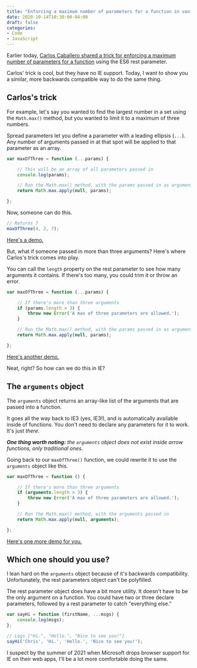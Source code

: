 ```yaml
---
title: "Enforcing a maximum number of parameters for a function in vanilla JS"
date: 2020-10-14T10:30:00-04:00
draft: false
categories:
- Code
- JavaScript
---
```


Earlier today, [Carlos Caballero shared a trick for enforcing a maximum number of parameters for a function](https://twitter.com/Carlillo/status/1316266471404843009) using the ES6 rest parameter.

Carlos' trick is cool, but they have no IE support. Today, I want to show you a similar, more backwards compatible way to do the same thing.

## Carlos's trick

For example, let's say you wanted to find the largest number in a set using the `Math.max()` method, but you wanted to limit it to a maximum of three numbers.

Spread parameters let you define a parameter with a leading ellipsis (`...`). Any number of arguments passed in at that spot will be applied to that parameter as an array.

```js
var maxOfThree = function (...params) {

	// This will be an array of all parameters passed in
	console.log(params);

	// Run the Math.max() method, with the params passed in as arguments
	return Math.max.apply(null, params);

};
```

Now, someone can do this.

```js
// Returns 7
maxOfThree(4, 2, 7);
```

[Here's a demo.](https://codepen.io/cferdinandi/pen/MWeKYEY)

But, what if someone passed in more than three arguments? Here's where Carlos's trick comes into play.

You can call the `length` property on the rest parameter to see how many arguments it contains. If there's too many, you could trim it or throw an error.

```js
var maxOfThree = function (...params) {

	// If there's more than three arguments
	if (params.length > 3) {
		throw new Error('A max of three parameters are allowed.');
	}

	// Run the Math.max() method, with the params passed in as arguments
	return Math.max.apply(null, params);

};
```

[Here's another demo.](https://codepen.io/cferdinandi/pen/jOrWEzg)

Neat, right? So how can we do this in IE?

## The `arguments` object

The `arguments` object returns an array-like list of the arguments that are passed into a function.

It goes all the way back to IE3 (yes, IE3!), and is automatically available inside of functions. You don't need to declare any parameters for it to work. It's just *there*.

_**One thing worth noting:** the `arguments` object does not exist inside arrow functions, only traditional ones._

Going back to our `maxOfThree()` function, we could rewrite it to use the `arguments` object like this.

```js
var maxOfThree = function () {

	// If there's more than three arguments
	if (arguments.length > 3) {
		throw new Error('A max of three parameters are allowed.');
	}

	// Run the Math.max() method, with the arguments passed in
	return Math.max.apply(null, arguments);

};
```

[Here's one more demo for you.](https://codepen.io/cferdinandi/pen/VwjeYEX)

## Which one should you use?

I lean hard on the `arguments` object because of it's backwards compatibility. Unfortunately, the rest parameters object can't be polyfilled.

The rest parameter object does have a bit more utility. It doesn't have to be the only argument on a function. You could have two or three declare parameters, followed by a rest parameter to catch "everything else."

```js
var sayHi = function (firstName, ...msgs) {
	console.log(msgs);
};

// Logs ["Hi.", "Hello.", "Nice to see you!"]
sayHi('Chris', 'Hi.', 'Hello.', 'Nice to see you!');
```

I suspect by the summer of 2021 when Microsoft drops browser support for IE on their web apps, I'll be a lot more comfortable doing the same.